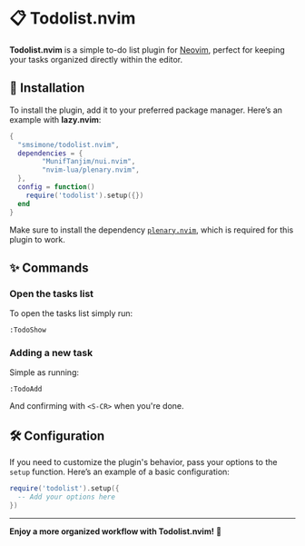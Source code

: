 
# 📋 Todolist.nvim

**Todolist.nvim** is a simple to-do list plugin for [Neovim](https://neovim.io/), perfect for keeping your tasks organized directly within the editor.

## 🚀 Installation

To install the plugin, add it to your preferred package manager. Here’s an example with **lazy.nvim**:

```lua
{
  "smsimone/todolist.nvim",
  dependencies = {
		"MunifTanjim/nui.nvim",
		"nvim-lua/plenary.nvim",
  },
  config = function()
    require('todolist').setup({})
  end
}
```

Make sure to install the dependency [`plenary.nvim`](https://github.com/nvim-lua/plenary.nvim), which is required for this plugin to work.

## ✨ Commands

### Open the tasks list

To open the tasks list simply run:
```vim
:TodoShow
```

### Adding a new task

Simple as running:
```vim
:TodoAdd
```
And confirming with `<S-CR>` when you're done.

## 🛠️ Configuration

If you need to customize the plugin's behavior, pass your options to the `setup` function. Here’s an example of a basic configuration:

```lua
require('todolist').setup({
  -- Add your options here
})
```

---

**Enjoy a more organized workflow with Todolist.nvim!** 🎉
